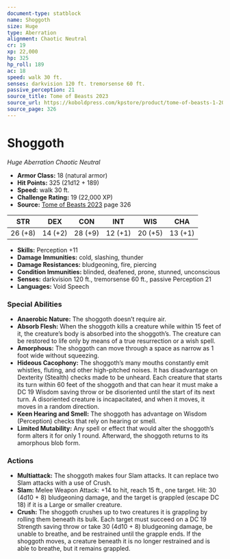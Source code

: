 ```yaml
---
document-type: statblock
name: Shoggoth
size: Huge
type: Aberration
alignment: Chaotic Neutral
cr: 19
xp: 22,000
hp: 325
hp_roll: 189
ac: 18
speed: walk 30 ft.
senses: darkvision 120 ft. tremorsense 60 ft. 
passive_perception: 21
source_title: Tome of Beasts 2023
source_url: https://koboldpress.com/kpstore/product/tome-of-beasts-1-2023-edition/
source_page: 326
---
```


# Shoggoth

*Huge* *Aberration* *Chaotic Neutral*

- **Armor Class:** 18 (natural armor)
- **Hit Points:** 325 (21d12 + 189)
- **Speed:** walk 30 ft.
- **Challenge Rating:** 19 (22,000 XP)
- **Source:** [Tome of Beasts 2023](https://koboldpress.com/kpstore/product/tome-of-beasts-1-2023-edition/) page 326

| STR | DEX | CON | INT | WIS | CHA |
| --- | --- | --- | --- | --- | --- |
| 26 (+8) | 14 (+2) | 28 (+9) | 12 (+1) | 20 (+5) | 13 (+1) |

- **Skills:** Perception +11
- **Damage Immunities:** cold, slashing, thunder
- **Damage Resistances:** bludgeoning, fire, piercing
- **Condition Immunities:** blinded, deafened, prone, stunned, unconscious
- **Senses:** darkvision 120 ft., tremorsense 60 ft., passive Perception 21
- **Languages:** Void Speech

### Special Abilities

- **Anaerobic Nature:** The shoggoth doesn’t require air.
- **Absorb Flesh:** When the shoggoth kills a creature while within 15 feet of it, the creature’s body is absorbed into the shoggoth’s. The creature can be restored to life only by means of a true resurrection or a wish spell.
- **Amorphous:** The shoggoth can move through a space as narrow as 1 foot wide without squeezing.
- **Hideous Cacophony:** The shoggoth’s many mouths constantly emit whistles, fluting, and other high-pitched noises. It has disadvantage on Dexterity (Stealth) checks made to be unheard. Each creature that starts its turn within 60 feet of the shoggoth and that can hear it must make a DC 19 Wisdom saving throw or be disoriented until the start of its next turn. A disoriented creature is incapacitated, and when it moves, it moves in a random direction.
- **Keen Hearing and Smell:** The shoggoth has advantage on Wisdom (Perception) checks that rely on hearing or smell.
- **Limited Mutability:** Any spell or effect that would alter the shoggoth’s form alters it for only 1 round. Afterward, the shoggoth returns to its amorphous blob form.

### Actions

- **Multiattack:** The shoggoth makes four Slam attacks. It can replace two Slam attacks with a use of Crush.
- **Slam:** Melee Weapon Attack: +14 to hit, reach 15 ft., one target. Hit: 30 (4d10 + 8) bludgeoning damage, and the target is grappled (escape DC 18) if it is a Large or smaller creature.
- **Crush:** The shoggoth crushes up to two creatures it is grappling by rolling them beneath its bulk. Each target must succeed on a DC 19 Strength saving throw or take 30 (4d10 + 8) bludgeoning damage, be unable to breathe, and be restrained until the grapple ends. If the shoggoth moves, a creature beneath it is no longer restrained and is able to breathe, but it remains grappled.

